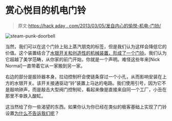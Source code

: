 # 赏心悦目的机电门铃

> 原文:[https://hack aday . com/2013/03/05/发自内心的愉悦-机电-门铃/](https://hackaday.com/2013/03/05/viscerally-pleasing-electromechanical-doorbell/)

![steam-punk-doorbell](../Images/f5ea94767ecb290e815aeebc3096e24c.png)

当然，我们可以在这个门铃上贴上蒸汽朋克的标签，但是我们认为这样会降低它的价值。这个装置结合了[水银开关和创造性的机械装置，形成了一个门铃](http://blog.makezine.com/2013/02/27/mercury-switch-doorbell/)。我们认为它超越了美学范畴，从你家的前门开始，你就是一个声明。难怪这些年来[Nick Normal]一直带着它从一家搬到另一家。

右边的部分是振铃器本身。拉动控制杆会使链条穿过一个小孔，从而影响安装在上方的水银开关。该开关接通驱动“铃”装置上马达的电路。我们使用引号，因为它不是敲响钟声，而是敲击大型阀门控制轮，看起来像是直接来自同一个工厂，小丑在那里不幸跌入酸缸。

这当然给了你一些渴望的东西。如果你认为你已经在类似的极客基础上实现了门铃设置[为什么不告诉我们呢](http://hackaday.com/contact-hack-a-day/)？
